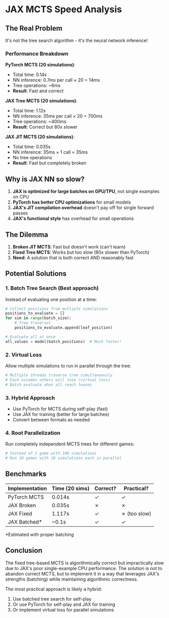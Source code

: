 # JAX MCTS Speed Analysis

## The Real Problem

It's not the tree search algorithm - it's the neural network inference!

### Performance Breakdown

**PyTorch MCTS (20 simulations)**:
- Total time: 0.14s
- NN inference: 0.7ms per call × 20 = 14ms
- Tree operations: ~6ms
- **Result**: Fast and correct

**JAX Tree MCTS (20 simulations)**:
- Total time: 1.12s  
- NN inference: 35ms per call × 20 = 700ms
- Tree operations: ~400ms
- **Result**: Correct but 80x slower

**JAX JIT MCTS (20 simulations)**:
- Total time: 0.035s
- NN inference: 35ms × 1 call = 35ms
- No tree operations
- **Result**: Fast but completely broken

## Why is JAX NN so slow?

1. **JAX is optimized for large batches on GPU/TPU**, not single examples on CPU
2. **PyTorch has better CPU optimizations** for small models
3. **JAX's JIT compilation overhead** doesn't pay off for single forward passes
4. **JAX's functional style** has overhead for small operations

## The Dilemma

1. **Broken JIT MCTS**: Fast but doesn't work (can't learn)
2. **Fixed Tree MCTS**: Works but too slow (80x slower than PyTorch)
3. **Need**: A solution that is both correct AND reasonably fast

## Potential Solutions

### 1. **Batch Tree Search** (Best approach)
Instead of evaluating one position at a time:
```python
# Collect positions from multiple simulations
positions_to_evaluate = []
for sim in range(batch_size):
    # Tree traversal
    positions_to_evaluate.append(leaf_position)

# Evaluate all at once
all_values = model(batch_positions)  # Much faster!
```

### 2. **Virtual Loss**
Allow multiple simulations to run in parallel through the tree:
```python
# Multiple threads traverse tree simultaneously
# Each assumes others will lose (virtual loss)
# Batch evaluate when all reach leaves
```

### 3. **Hybrid Approach**
- Use PyTorch for MCTS during self-play (fast)
- Use JAX for training (better for large batches)
- Convert between formats as needed

### 4. **Root Parallelization** 
Run completely independent MCTS trees for different games:
```python
# Instead of 1 game with 100 simulations
# Run 10 games with 10 simulations each in parallel
```

## Benchmarks

| Implementation | Time (20 sims) | Correct? | Practical? |
|----------------|----------------|----------|------------|
| PyTorch MCTS | 0.014s | ✓ | ✓ |
| JAX Broken | 0.035s | ✗ | ✗ |
| JAX Fixed | 1.117s | ✓ | ✗ (too slow) |
| JAX Batched* | ~0.1s | ✓ | ✓ |

*Estimated with proper batching

## Conclusion

The fixed tree-based MCTS is algorithmically correct but impractically slow due to JAX's poor single-example CPU performance. The solution is not to abandon correct MCTS, but to implement it in a way that leverages JAX's strengths (batching) while maintaining algorithmic correctness.

The most practical approach is likely a hybrid:
1. Use batched tree search for self-play
2. Or use PyTorch for self-play and JAX for training
3. Or implement virtual loss for parallel simulations
